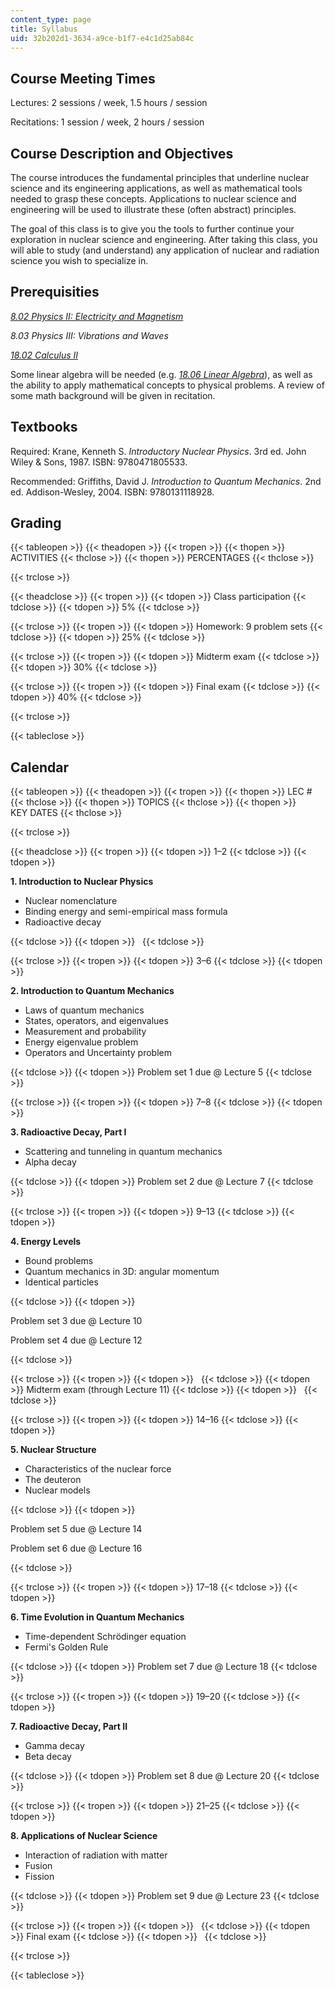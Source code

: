 ```yaml
---
content_type: page
title: Syllabus
uid: 32b202d1-3634-a9ce-b1f7-e4c1d25ab84c
---
```


Course Meeting Times
--------------------

Lectures: 2 sessions / week, 1.5 hours / session

Recitations: 1 session / week, 2 hours / session

Course Description and Objectives
---------------------------------

The course introduces the fundamental principles that underline nuclear science and its engineering applications, as well as mathematical tools needed to grasp these concepts. Applications to nuclear science and engineering will be used to illustrate these (often abstract) principles.

The goal of this class is to give you the tools to further continue your exploration in nuclear science and engineering. After taking this class, you will able to study (and understand) any application of nuclear and radiation science you wish to specialize in.

Prerequisities
--------------

[_8.02 Physics II: Electricity and Magnetism_](/courses/8-02-physics-ii-electricity-and-magnetism-spring-2007)

_8.03 Physics III: Vibrations and Waves_

[_18.02 Calculus II_](/courses/18-02-multivariable-calculus-fall-2007)

Some linear algebra will be needed (e.g. [_18.06 Linear Algebra_](/courses/18-06-linear-algebra-spring-2010)), as well as the ability to apply mathematical concepts to physical problems. A review of some math background will be given in recitation.

Textbooks
---------

Required: Krane, Kenneth S. _Introductory Nuclear Physics_. 3rd ed. John Wiley & Sons, 1987. ISBN: 9780471805533.

Recommended: Griffiths, David J. _Introduction to Quantum Mechanics_. 2nd ed. Addison-Wesley, 2004. ISBN: 9780131118928.

Grading
-------

{{< tableopen >}}
{{< theadopen >}}
{{< tropen >}}
{{< thopen >}}
ACTIVITIES
{{< thclose >}}
{{< thopen >}}
PERCENTAGES
{{< thclose >}}

{{< trclose >}}

{{< theadclose >}}
{{< tropen >}}
{{< tdopen >}}
Class participation
{{< tdclose >}}
{{< tdopen >}}
5%
{{< tdclose >}}

{{< trclose >}}
{{< tropen >}}
{{< tdopen >}}
Homework: 9 problem sets
{{< tdclose >}}
{{< tdopen >}}
25%
{{< tdclose >}}

{{< trclose >}}
{{< tropen >}}
{{< tdopen >}}
Midterm exam
{{< tdclose >}}
{{< tdopen >}}
30%
{{< tdclose >}}

{{< trclose >}}
{{< tropen >}}
{{< tdopen >}}
Final exam
{{< tdclose >}}
{{< tdopen >}}
40%
{{< tdclose >}}

{{< trclose >}}

{{< tableclose >}}

Calendar
--------

{{< tableopen >}}
{{< theadopen >}}
{{< tropen >}}
{{< thopen >}}
LEC #
{{< thclose >}}
{{< thopen >}}
TOPICS
{{< thclose >}}
{{< thopen >}}
KEY DATES
{{< thclose >}}

{{< trclose >}}

{{< theadclose >}}
{{< tropen >}}
{{< tdopen >}}
1–2
{{< tdclose >}}
{{< tdopen >}}


**1\. Introduction to Nuclear Physics**

*   Nuclear nomenclature
*   Binding energy and semi-empirical mass formula
*   Radioactive decay


{{< tdclose >}}
{{< tdopen >}}
 
{{< tdclose >}}

{{< trclose >}}
{{< tropen >}}
{{< tdopen >}}
3–6
{{< tdclose >}}
{{< tdopen >}}


**2\. Introduction to Quantum Mechanics**

*   Laws of quantum mechanics
*   States, operators, and eigenvalues
*   Measurement and probability
*   Energy eigenvalue problem
*   Operators and Uncertainty problem


{{< tdclose >}}
{{< tdopen >}}
Problem set 1 due @ Lecture 5
{{< tdclose >}}

{{< trclose >}}
{{< tropen >}}
{{< tdopen >}}
7–8
{{< tdclose >}}
{{< tdopen >}}


**3\. Radioactive Decay, Part I**

*   Scattering and tunneling in quantum mechanics
*   Alpha decay


{{< tdclose >}}
{{< tdopen >}}
Problem set 2 due @ Lecture 7
{{< tdclose >}}

{{< trclose >}}
{{< tropen >}}
{{< tdopen >}}
9–13
{{< tdclose >}}
{{< tdopen >}}


**4\. Energy Levels**

*   Bound problems
*   Quantum mechanics in 3D: angular momentum
*   Identical particles


{{< tdclose >}}
{{< tdopen >}}


Problem set 3 due @ Lecture 10

Problem set 4 due @ Lecture 12


{{< tdclose >}}

{{< trclose >}}
{{< tropen >}}
{{< tdopen >}}
 
{{< tdclose >}}
{{< tdopen >}}
Midterm exam (through Lecture 11)
{{< tdclose >}}
{{< tdopen >}}
 
{{< tdclose >}}

{{< trclose >}}
{{< tropen >}}
{{< tdopen >}}
14–16
{{< tdclose >}}
{{< tdopen >}}


**5\. Nuclear Structure**

*   Characteristics of the nuclear force
*   The deuteron
*   Nuclear models


{{< tdclose >}}
{{< tdopen >}}


Problem set 5 due @ Lecture 14

Problem set 6 due @ Lecture 16


{{< tdclose >}}

{{< trclose >}}
{{< tropen >}}
{{< tdopen >}}
17–18
{{< tdclose >}}
{{< tdopen >}}


**6\. Time Evolution in Quantum Mechanics**

*   Time-dependent Schrödinger equation
*   Fermi's Golden Rule


{{< tdclose >}}
{{< tdopen >}}
Problem set 7 due @ Lecture 18
{{< tdclose >}}

{{< trclose >}}
{{< tropen >}}
{{< tdopen >}}
19–20
{{< tdclose >}}
{{< tdopen >}}


**7\. Radioactive Decay, Part II**

*   Gamma decay
*   Beta decay


{{< tdclose >}}
{{< tdopen >}}
Problem set 8 due @ Lecture 20
{{< tdclose >}}

{{< trclose >}}
{{< tropen >}}
{{< tdopen >}}
21–25
{{< tdclose >}}
{{< tdopen >}}


**8\. Applications of Nuclear Science**

*   Interaction of radiation with matter
*   Fusion
*   Fission


{{< tdclose >}}
{{< tdopen >}}
Problem set 9 due @ Lecture 23
{{< tdclose >}}

{{< trclose >}}
{{< tropen >}}
{{< tdopen >}}
 
{{< tdclose >}}
{{< tdopen >}}
Final exam
{{< tdclose >}}
{{< tdopen >}}
 
{{< tdclose >}}

{{< trclose >}}

{{< tableclose >}}